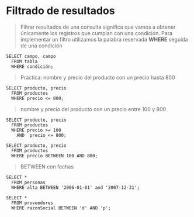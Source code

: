 # Filtrado de resultados
> Filtrar resultados de una consulta significa que vamos a obtener únicamente los registros que cumplan con una condición.
> Para implementar un filtro utilizamos la palabra reservada **WHERE** seguida de una condición

    SELECT campo, campo    
      FROM tabla  
      WHERE condición;

> Práctica: 
> nombre y precio del producto con un precio hasta 800

    SELECT producto, precio  
      FROM productos  
      WHERE precio <= 800;  

> nombre y precio del producto con un precio entre 100 y 800

    SELECT producto, precio  
      FROM productos  
      WHERE precio >= 100  
        AND  precio <= 800;  

    SELECT producto, precio  
      FROM productos  
      WHERE precio BETWEEN 100 AND 800;  

> BETWEEN con fechas 

    SELECT *  
      FROM personas
      WHERE alta BETWEEN '2006-01-01' and '2007-12-31';

    SELECT *  
      FROM proveedores  
      WHERE razonSocial BETWEEN 'd' AND 'p';  
